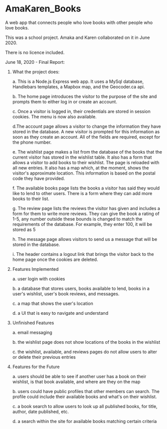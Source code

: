 # AmaKaren_Books

A web app that connects people who love books with other people who love books.

This was a school project. Amaka and Karen collaborated on it in June 2020.

There is no licence included.

June 18, 2020 - Final Report:

1. What the project does:

   a. This is a Node.js Express web app. It uses a MySql database, Handlebars templates, a Mapbox map, and the Geocoder.ca api.

   b. The home page introduces the visitor to the purpose of the site and prompts them to either log in or create an account.

   c. Once a visitor is logged in, their credentials are stored in session cookies. The menu is now also available.

   d.The account page allows a visitor to change the information they have stored in the database. A new visitor is prompted for this information as soon as they create an account. All of the fields are required, except for the phone number.

   e. The wishlist page makes a list from the database of the books that the current visitor has stored in the wishlist table. It also has a form that allows a visitor to add books to their wishlist. The page is reloaded with all new entries. It also has a map which, at the moment, shows the visitor's approximate location. This information is based on the postal code they have provided.

   f. The available books page lists the books a visitor has said they would like to lend to other users. There is a form where they can add more books to their list.

   g. The review page lists the reviews the visitor has given and includes a form for them to write more reviews. They can give the book a rating of 1-5, any number outside these bounds is changed to match the requirements of the database. For example, they enter 100, it will be stored as 5

   h. The message page allows visitors to send us a message that will be stored in the database.

   i. The header contains a logout link that brings the visitor back to the home page once the cookies are deleted.

2) Features Implemented

   a. user login with cookies

   b. a database that stores users, books available to lend, books in a user's wishlist, user's book reviews, and messages.

   c. a map that shows the user's location

   d. a UI that is easy to navigate and understand

3. Unfinished Features

   a. email messaging

   b. the wishlist page does not show locations of the books in the wishlist

   c. the wishlist, available, and reviews pages do not allow users to alter or delete their previous entries

4) Features for the Future

   a. users should be able to see if another user has a book on their wishlist, is that book available, and where are they on the map

   b. users could have public profiles that other members can search. The profile could include their available books and what's on their wishlist.

   c. a book search to allow users to look up all published books, for title, author, date published, etc.

   d. a search within the site for available books matching certain criteria
